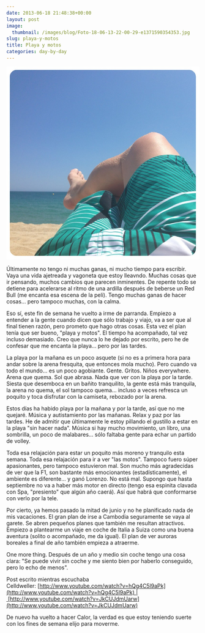 ```yaml
---
date: 2013-06-18 21:48:38+00:00
layout: post
image:
  thumbnail: /images/blog/Foto-18-06-13-22-00-29-e1371590354353.jpg
slug: playa-y-motos
title: Playa y motos
categories: day-by-day
---
```


[![Miky - Miguel Julián - Playa](/images/blog/Foto-18-06-13-22-00-29-e1371590354353.jpg)](/images/blog/Foto-18-06-13-22-00-29-e1371590354353.jpg)



Últimamente no tengo ni muchas ganas, ni mucho tiempo para escribir. Vaya una vida ajetreada y vagoneta que estoy lleavndo. Muchas cosas que ir pensando, muchos cambios que parecen inminentes. De repente todo se detiene para acelerarse al ritmo de una ardilla después de beberse un Red Bull (me encanta esa escena de la peli). Tengo muchas ganas de hacer cosas... pero tampoco muchas, con la calma.

Eso sí, este fin de semana he vuelto a irme de parranda. Empiezo a entender a la gente cuando dicen que sólo trabajo y viajo, va a ser que al final tienen razón, pero prometo que hago otras cosas. Esta vez el plan tenía que ser bueno, "playa y motos". El tiempo ha acompañado, tal vez incluso demasiado. Creo que nunca lo he dejado por escrito, pero he de confesar que me encanta la playa... pero por las tardes.

La playa por la mañana es un poco asquete (si no es a primera hora para andar sobre la arena fresquita, que entonces mola mucho). Pero cuando va todo el mundo... es un poco agobiante. Gente. Gritos. Niños everywhere. Arena que quema. Sol que abrasa. Nada que ver con la playa por la tarde. Siesta que desemboca en un bañito tranquilito, la gente está más tranquila, la arena no quema, el sol tampoco quema... incluso a veces refresca un poquito y toca disfrutar con la camiseta, rebozado por la arena.

Estos días ha habido playa por la mañana y por la tarde, así que no me quejaré. Música y autistamiento por las mañanas. Relax y paz por las tardes. He de admitir que últimamente le estoy pillando el gustillo a estar en la playa "sin hacer nada". Música si hay mucho movimiento, un libro, una sombrilla, un poco de malabares... sólo faltaba gente para echar un partido de volley.

Toda esa relajación para estar un poquito más moreno y tranquilo esta semana. Toda esa relajación para ir a ver "las motos". Tampoco fuero súper apasionantes, pero tampoco estuvieron mal. Son mucho más agradecidas de ver que la F1, son bastante más emocionantes (estadísticamente), el ambiente es diferente... y ganó Lorenzo. No está mal. Supongo que hasta septiembre no va a haber más motor en directo (tengo esa espinita clavada con Spa, "presiento" que algún año caerá). Así que habrá que conformarse con verlo por la tele.

Por cierto, ya hemos pasado la mitad de junio y no he planificado nada de mis vacaciones. El gran plan de irse a Cambodia seguramente se vaya al garete. Se abren pequeños planes que también me resultan atractivos. Empiezo a plantearme un viaje en coche de Italia a Suiza como una buena aventura (solito o acompañado, me da igual). El plan de ver auroras boreales a final de año también empieza a atraerme.

One more thing. Después de un año y medio sin coche tengo una cosa clara: "Se puede vivir sin coche y me siento bien por haberlo conseguido, pero lo echo de menos".

Post escrito mientras escuchaba Celldweller: [http://www.youtube.com/watch?v=hQg4C5l9aPk](http://www.youtube.com/watch?v=hQg4C5l9aPk) | [http://www.youtube.com/watch?v=JkCUJdmUarw](http://www.youtube.com/watch?v=JkCUJdmUarw)

De nuevo ha vuelto a hacer Calor, la verdad es que estoy teniendo suerte con los fines de semana elijo para moverme.
